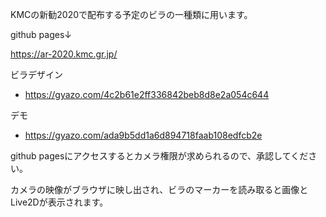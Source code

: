 KMCの新勧2020で配布する予定のビラの一種類に用います。

github pages↓

https://ar-2020.kmc.gr.jp/


ビラデザイン
- https://gyazo.com/4c2b61e2ff336842beb8d8e2a054c644

デモ
- https://gyazo.com/ada9b5dd1a6d894718faab108edfcb2e

github pagesにアクセスするとカメラ権限が求められるので、承認してください。

カメラの映像がブラウザに映し出され、ビラのマーカーを読み取ると画像とLive2Dが表示されます。